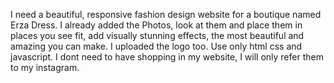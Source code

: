 I need a beautiful, responsive fashion design website for a boutique named Erza Dress. I already added the Photos, look at them and place them in places you see fit, add visually stunning effects, the most beautiful and amazing you can make. I uploaded the logo too. Use only html css and javascript. I dont need to have shopping in my website, I will only refer them to my instagram. 